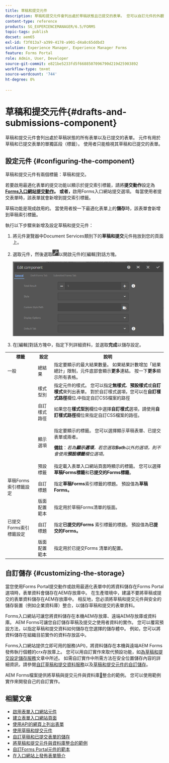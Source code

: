 ```yaml
---
title: 草稿和提交元件
description: 草稿和提交元件會列出處於草稿狀態且已提交的表單。 您可以自訂元件的外觀和樣式。
content-type: reference
products: SG_EXPERIENCEMANAGER/6.5/FORMS
topic-tags: publish
docset: aem65
exl-id: f3f013a7-a399-4178-a901-d4a8c65ddbd3
solution: Experience Manager, Experience Manager Forms
feature: Forms Portal
role: Admin, User, Developer
source-git-commit: e821be5233fd5f6688507096790d219d25903892
workflow-type: tm+mt
source-wordcount: '744'
ht-degree: 0%

---
```


# 草稿和提交元件{#drafts-and-submissions-component}

草稿和提交元件會列出處於草稿狀態的所有表單以及已提交的表單。 元件有用於草稿和已提交表單的單獨區段（標籤）。 使用者只能檢視其草稿和已提交的表單。

## 設定元件 {#configuring-the-component}

草稿和提交元件有兩個標籤：草稿和提交。

若要啟用最適化表單的提交功能以顯示於提交索引標籤，請將&#x200B;**提交動作**&#x200B;設定為&#x200B;**[Forms入口網站提交動作](../../forms/using/configuring-submit-actions.md)。 或者，**&#x200B;啟用Forms入口網站提交選項。 每當使用者提交表單時，該表單就會新增到提交索引標籤。

草稿功能是現成啟用的。 當使用者按一下最適化表單上的&#x200B;**儲存**&#x200B;時，該表單會新增到草稿索引標籤。

執行以下步驟來新增及設定草稿和提交元件：

1. 將元件瀏覽器中Document Services類別下的&#x200B;**草稿和提交**&#x200B;元件拖放到您的頁面上。
1. 選取元件，然後選取![settings_icon](assets/settings_icon.png)以開啟元件的[編輯]對話方塊。

   ![草稿與提交元件](assets/drafts-submissions-edit.png)

1. 在[編輯]對話方塊中，指定下列詳細資料，並選取&#x200B;**完成**&#x200B;以儲存設定。

<table>
 <tbody>
  <tr>
   <th>標籤</th>
   <th>設定</th>
   <th>說明</th>
  </tr>
  <tr>
   <td>一般</td>
   <td>總結果</td>
   <td>指定要顯示的最大結果數量。 如果結果計數增加「結果總計」限制，元件底部會顯示<strong>更多</strong>連結。 按一下<strong>更多</strong>顯示所有表格。 </td>
  </tr>
  <tr>
   <td> </td>
   <td>樣式型別</td>
   <td>指定元件的樣式。 您可以指定<strong>無樣式</strong>、<strong>預設樣式</strong>或<strong>自訂樣式</strong>來列出表單。 對於自訂樣式選項，您可以在<strong>自訂樣式路徑</strong>欄位<strong>.</strong>中指定自訂CSS檔案的路徑</td>
  </tr>
  <tr>
   <td> </td>
   <td>自訂樣式路徑</td>
   <td>如果您在<strong>樣式型別</strong>欄位中選擇<strong>自訂樣式</strong>選項，請使用<strong>自訂樣式路徑</strong>欄位來指定自訂CSS檔案的路徑。 </td>
  </tr>
  <tr>
   <td> </td>
   <td>顯示選項</td>
   <td><p>指定要顯示的標籤。 您可以選擇顯示草稿表單、已提交表單或兩者。 </p> <p><strong>備註</strong>：<em>若為<strong>顯示選項</strong>，若您選取<strong>Both</strong>以外的選項，則不會使用<strong>預設標籤</strong>欄位選項。</em></p> </td>
  </tr>
  <tr>
   <td> </td>
   <td>預設標籤</td>
   <td>指定載入表單入口網站頁面時顯示的標籤。 您可以選擇<strong>草稿Forms標籤</strong>和<strong>已提交的Forms標籤</strong>。</td>
  </tr>
  <tr>
   <td>草稿Forms索引標籤設定</td>
   <td>自訂標題</td>
   <td>指定<strong>草稿Forms</strong>索引標籤的標題。 預設值為<strong>草稿Forms。</strong></td>
  </tr>
  <tr>
   <td> </td>
   <td>版面配置範本</td>
   <td>指定用於草稿Forms清單的版面。</td>
  </tr>
  <tr>
   <td>已提交Forms索引標籤設定</td>
   <td>自訂標題 </td>
   <td>指定<strong>已提交的Forms </strong>索引標籤的標題。 預設值為<strong>已提交的Forms。</strong></td>
  </tr>
  <tr>
   <td> </td>
   <td>版面配置範本</td>
   <td>指定用於已提交Forms<strong> </strong>清單的配置。 </td>
  </tr>
 </tbody>
</table>

## 自訂儲存 {#customizing-the-storage}

當您使用Forms Portal提交動作或啟用最適化表單中的將資料儲存在Forms Portal選項時，表單資料會儲存在AEM存放庫中。 在生產環境中，建議不要將草稿或提交的表單資料儲存在AEM存放庫中。 相反地，您必須將草稿和提交元件與安全的儲存裝置（例如企業資料庫）整合，以儲存草稿和提交的表單資料。

Forms入口網站可讓您將資料儲存在本機AEM存放庫、遠端AEM存放庫或資料庫。 AEM Forms可讓您自訂儲存草稿及提交之使用者資料的實作。 您可以覆寫預設方法，以指定草稿和提交資料如何儲存在您選擇的儲存體中。 例如，您可以將資料儲存在組織目前實作的資料存放區中。

Forms入口網站提供立即可用的服務(API)，將資料儲存在本機與遠端AEM Forms發佈執行個體的crx存放庫上。 您可以用自訂實作來取代預設功能，如[為草稿和提交設定儲存服務](/help/forms/using/configuring-draft-submission-storage.md)文章中所述。 如需自訂實作中所需方法在安全位置儲存內容的詳細資訊，請參閱[自訂草稿和提交資料服務](/help/forms/using/custom-draft-submission-data-services.md)以及[草稿和提交元件的自訂儲存](/help/forms/using/adding-custom-storage-provider-forms.md)。

AEM Forms檔案提供將草稿與提交元件與資料庫[&#128279;](integrate-draft-submission-database.md)整合的範例。 您可以使用範例實作來開發自己的自訂實作。

## 相關文章

* [啟用表單入口網站元件](/help/forms/using/enabling-forms-portal-components.md)
* [建立表單入口網站頁面](/help/forms/using/creating-form-portal-page.md)
* [使用API的網頁上列出表單](/help/forms/using/listing-forms-webpage-using-apis.md)
* [使用草稿和提交元件](/help/forms/using/draft-submission-component.md)
* [自訂草稿和已提交表單的儲存](/help/forms/using/draft-submission-component.md)
* [將草稿和提交元件與資料庫整合的範例](/help/forms/using/integrate-draft-submission-database.md)
* [自訂Forms Portal元件的範本](/help/forms/using/customizing-templates-forms-portal-components.md)
* [在入口網站上發佈表單簡介](/help/forms/using/introduction-publishing-forms.md)
